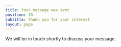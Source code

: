 ```yaml
---
title: Your message was sent
position: 10
subtitle: Thank you for your interest
layout: page
---
```


We will be in touch shortly to discuss your message.
